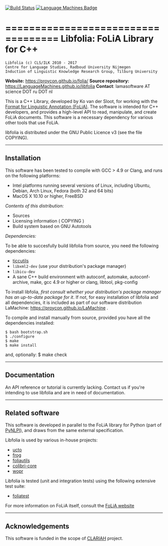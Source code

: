 [![Build Status](https://travis-ci.org/LanguageMachines/libfolia.svg?branch=master)](https://travis-ci.org/LanguageMachines/libfolia) [![Language Machines Badge](http://applejack.science.ru.nl/lamabadge.php/ticcutils)](http://applejack.science.ru.nl/languagemachines/) 

===================================
Libfolia: FoLiA Library for C++
===================================

    Libfolia (c) CLS/ILK 2010 - 2017
    Centre for Language Studies, Radboud University Nijmegen
    Induction of Linguistic Knowledge Research Group, Tilburg University

**Website:** https://proycon.github.io/folia/
**Source repository:** https://LanguageMachines.github.io/libfolia
**Contact**: lamasoftware AT science DOT ru DOT nl

This is a C++ Library, developed by Ko van der Sloot, for working with the
[Format for Linguistic Annotation (FoLiA)](https://proycon.github.io/folia/).
The software is intended for C++ developers, and provides a high-level
API to read, manipulate, and create FoLiA documents. This software is a
necessary dependency for various other tools that use FoLiA.

libfolia is distributed under the GNU Public Licence v3 (see the file COPYING).

-----------------------------------------------------------------------
Installation
-----------------------------------------------------------------------

This software has been tested to compile with GCC > 4.9 or Clang, and runs on the
following platforms:
- Intel platforms running several versions of Linux, including Ubuntu, Debian,
  Arch Linux, Fedora (both 32 and 64 bits)
- MacOS X 10.10 or higher, FreeBSD

*Contents of this distribution:*
- Sources
- Licensing information ( COPYING )
- Build system based on GNU Autotools

*Dependencies:*

To be able to succesfully build libfolia from source, you need the following dependencies:
- [ticcutils](https://github.com/LanguageMachines/ticcutils)
- ``libxml2-dev`` (use your distribution's package manager)
- ``libicu-dev``
- A sane C++ build environment with autoconf, automake, autoconf-archive, make, gcc 4.9 or higher or clang, libtool, pkg-config

To install libfolia, *first consult whether your distribution's package manager
has an up-to-date package for it*.  If not, for easy installation of libfolia
and all dependencies, it is included as part of our software distribution
LaMachine: https://proycon.github.io/LaMachine .

To compile and install manually from source, provided you have all the
dependencies installed:

    $ bash bootstrap.sh
    $ ./configure
    $ make
    $ make install

and, optionally:
    $ make check

-----------------------------------------------------------------------
Documentation
-----------------------------------------------------------------------

An API reference or tutorial is currently lacking. Contact us if you're
intending to use libfolia and are in need of documentation.

-----------------------------------------------------------------------
Related software
-----------------------------------------------------------------------


This software is developed in parallel to the FoLiA library for Python (part of
[PyNLPl](https://github.com/proycon/pynlpl)), and draws from the same external specification.

Libfolia is used by various in-house projects:
 * [ucto](https://LanguageMachines.github.io/ucto)
 * [frog](https://LanguageMachines.github.io/frog)
 * [foliautils](https://github.com/LanguageMachines/foliautils)
 * [colibri-core](https://proycon.github.io/colibri-core)
 * [wopr](https://github.com/LanguageMachines/wopr)

Libfolia is tested (unit and integration tests) using the following extensive test suite:
 * [foliatest](https://github.com/LanguageMachines/foliatest)

For more information on FoLiA itself, consult the [FoLiA website](https://proycon.github.io/folia/)

-----------------------------------------------------------------------
Acknowledgements
-----------------------------------------------------------------------

This software is funded in the scope of [CLARIAH](http:/www.clariah.nl)
project.
